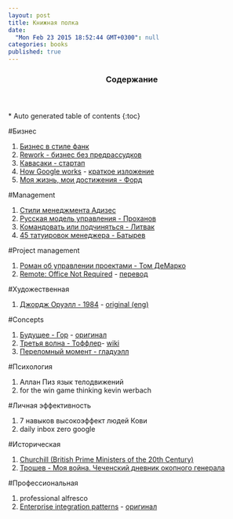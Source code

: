 ```yaml
---
layout: post
title: Книжная полка
date: 
  "Mon Feb 23 2015 18:52:44 GMT+0300": null
categories: books
published: true
---
```


<section id="table-of-contents" class="toc">
  <header>
    <h3>Содержание</h3>
  </header>
<div markdown="1">
*  Auto generated table of contents
{:toc}
</div>
</section><!-- /#table-of-contents -->

#Бизнес

1. [Бизнес в стиле фанк](http://www.litres.ru/yonas-ridderstrale/kell-nordstrem/biznes-v-stile-fank-kapital-plyashet-pod-dudku-talanta/)
2. [Rework - бизнес без предрассудков](http://www.mann-ivanov-ferber.ru/books/luchiernoctar/rework1/)
3. [Кавасаки - стартап](http://www.mann-ivanov-ferber.ru/books/luchiernoctar/the_art_of_the_start/)
2. [How Google works](http://www.amazon.com/How-Google-Works-Eric-Schmidt-ebook/dp/B00J379F3O) - [краткое изложение](http://www.smartreading.ru/biblioteka/istorii_uspeha_biografii/how_google_works/)
3. [Моя жизнь, мои достижения - Форд](http://www.litres.ru/genri-ford/moya-zhizn-moi-dostizheniya-4/)



#Management

1. [Стили менеджмента Адизес](http://www.mann-ivanov-ferber.ru/books/sse/mismanagement-crisis/)
3. [Русская модель управления - Проханов](http://www.litres.ru/aleksandr-prohorov/russkaya-model-upravleniya/)
4. [Командовать или подчиняться - Литвак](http://www.ozon.ru/context/detail/id/3830563/)
5. [45 татуировок менеджера - Батырев](http://www.mann-ivanov-ferber.ru/books/paperbook/tattoos/)

#Project management

1. [Роман об управлении проектами - Том ДеМарко](http://www.litres.ru/tom-demarko/deadline-roman-ob-upravlenii-proektami/5631320/)
2. [Remote: Office Not Required](http://www.amazon.com/dp/B00CZ7OC46) - [перевод]( http://www.mann-ivanov-ferber.ru/books/paperbook/remote_office_not_required/)



#Художественная

1. [Джордж Оруэлл - 1984](http://www.litres.ru/dzhordzh-oruell/1984/) - [original (eng)](https://archive.org/details/ost-english-1984-george-orwell-1937-dystopia)

#Concepts

1. [Будущее - Гор](http://www.smartreading.ru/biblioteka/obyazatelnoe_chtenie/future/) - [оригинал]( http://www.litres.ru/al-gore/future-2/)
2. [Третья волна - Тоффлер](http://www.smartreading.ru/biblioteka/obyazatelnoe_chtenie/third_wave/)- [wiki](https://ru.wikipedia.org/wiki/Третья_волна_(Тоффлер))
3. [Переломный момент - гладуэлл](http://www.smartreading.ru/biblioteka/knigi_po_menedzhmentu/the_tipping_point/)

#Психология

1. Аллан Пиз язык телодвижений
2. for the win game thinking kevin werbach


#Личная эффективность

1. 7 навыков высокоэффект людей Кови
2. daily inbox zero google

#Историческая

1. [Churchill (British Prime Ministers of the 20th Century) ](https://www.goodreads.com/book/show/3014252-churchill)
2. [Трошев - Моя война. Чеченский дневник окопного генерала](https://ru.wikipedia.org/wiki/Моя_война._Чеченский_дневник_окопного_генерала)

#Профессиональная

1. professional alfresco
2. [Enterprise integration patterns](http://www.williamspublishing.com/Books/5-8459-0579-6.html) - [оригинал](http://www.amazon.co.uk/Enterprise-Application-Architecture-Addison-Wesley-Signature/dp/0321127420)

